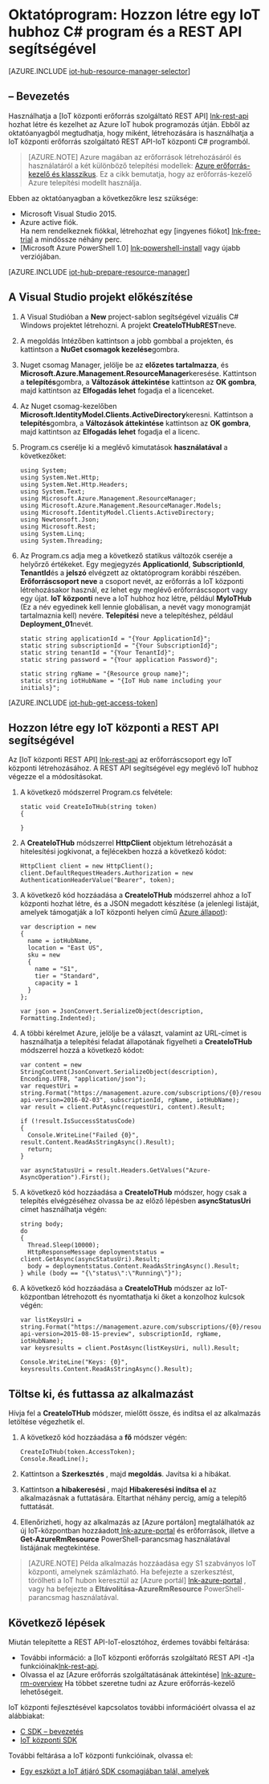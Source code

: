 <properties
    pageTitle="Hozzon létre egy a REST API IoT hubhoz |} Microsoft Azure"
    description="Kövesse az ebben az oktatóanyagban első lépésiről a REST API-IoT központi létrehozásához."
    services="iot-hub"
    documentationCenter=".net"
    authors="dominicbetts"
    manager="timlt"
    editor=""/>

<tags
     ms.service="iot-hub"
     ms.devlang="dotnet"
     ms.topic="article"
     ms.tgt_pltfrm="na"
     ms.workload="na"
     ms.date="08/16/2016"
     ms.author="dobett"/>

# <a name="tutorial-create-an-iot-hub-using-a-c-program-and-the-rest-api"></a>Oktatóprogram: Hozzon létre egy IoT hubhoz C# program és a REST API segítségével

[AZURE.INCLUDE [iot-hub-resource-manager-selector](../../includes/iot-hub-resource-manager-selector.md)]

## <a name="introduction"></a>– Bevezetés

Használhatja a [IoT központi erőforrás szolgáltató REST API] [ lnk-rest-api] hozhat létre és kezelhet az Azure IoT hubok programozás útján. Ebből az oktatóanyagból megtudhatja, hogy miként, létrehozására is használhatja a IoT központi erőforrás szolgáltató REST API-IoT központi C# programból.

> [AZURE.NOTE] Azure magában az erőforrások létrehozásáról és használatáról a két különböző telepítési modellek: [Azure erőforrás-kezelő és klasszikus](../resource-manager-deployment-model.md).  Ez a cikk bemutatja, hogy az erőforrás-kezelő Azure telepítési modellt használja.

Ebben az oktatóanyagban a következőkre lesz szüksége:

- Microsoft Visual Studio 2015.
- Azure active fiók. <br/>Ha nem rendelkeznek fiókkal, létrehozhat egy [ingyenes fiókot] [ lnk-free-trial] a mindössze néhány perc.
- [Microsoft Azure PowerShell 1.0] [ lnk-powershell-install] vagy újabb verziójában.

[AZURE.INCLUDE [iot-hub-prepare-resource-manager](../../includes/iot-hub-prepare-resource-manager.md)]

## <a name="prepare-your-visual-studio-project"></a>A Visual Studio projekt előkészítése

1. A Visual Studióban a **New** project-sablon segítségével vizuális C# Windows projektet létrehozni. A projekt **CreateIoTHubREST**neve.

2. A megoldás Intézőben kattintson a jobb gombbal a projekten, és kattintson a **NuGet csomagok kezelése**gombra.

3. Nuget csomag Manager, jelölje be az **előzetes tartalmazza**, és **Microsoft.Azure.Management.ResourceManager**keresése. Kattintson a **telepítés**gombra, a **Változások áttekintése** kattintson az **OK gombra**, majd kattintson az **Elfogadás lehet** fogadja el a licenceket.

4. Az Nuget csomag-kezelőben **Microsoft.IdentityModel.Clients.ActiveDirectory**keresni.  Kattintson a **telepítés**gombra, a **Változások áttekintése** kattintson az **OK gombra**, majd kattintson az **Elfogadás lehet** fogadja el a licenc.

6. Program.cs cserélje ki a meglévő kimutatások **használatával** a következőket:

    ```
    using System;
    using System.Net.Http;
    using System.Net.Http.Headers;
    using System.Text;
    using Microsoft.Azure.Management.ResourceManager;
    using Microsoft.Azure.Management.ResourceManager.Models;
    using Microsoft.IdentityModel.Clients.ActiveDirectory;
    using Newtonsoft.Json;
    using Microsoft.Rest;
    using System.Linq;
    using System.Threading;
    ```
    
7. Az Program.cs adja meg a következő statikus változók cseréje a helyőrző értékeket. Egy megjegyzés **ApplicationId**, **SubscriptionId**, **TenantId**és a **jelszó** elvégzett az oktatóprogram korábbi részében. **Erőforráscsoport neve** a csoport nevét, az erőforrás a IoT központi létrehozásakor használ, ez lehet egy meglévő erőforráscsoport vagy egy újat. **IoT központi** neve a IoT hubhoz hoz létre, például **MyIoTHub** (Ez a név egyedinek kell lennie globálisan, a nevét vagy monogramját tartalmaznia kell) nevére. **Telepítési** neve a telepítéshez, például **Deployment_01**nevét.

    ```
    static string applicationId = "{Your ApplicationId}";
    static string subscriptionId = "{Your SubscriptionId}";
    static string tenantId = "{Your TenantId}";
    static string password = "{Your application Password}";
    
    static string rgName = "{Resource group name}";
    static string iotHubName = "{IoT Hub name including your initials}";
    ```

[AZURE.INCLUDE [iot-hub-get-access-token](../../includes/iot-hub-get-access-token.md)]

## <a name="use-the-rest-api-to-create-an-iot-hub"></a>Hozzon létre egy IoT központi a REST API segítségével

Az [IoT központi REST API] [ lnk-rest-api] az erőforráscsoport egy IoT központi létrehozásához. A REST API segítségével egy meglévő IoT hubhoz végezze el a módosításokat.

1. A következő módszerrel Program.cs felvétele:
    
    ```
    static void CreateIoTHub(string token)
    {
        
    }
    ```

2. A **CreateIoTHub** módszerrel **HttpClient** objektum létrehozását a hitelesítési jogkivonat, a fejlécekben hozzá a következő kódot:

    ```
    HttpClient client = new HttpClient();
    client.DefaultRequestHeaders.Authorization = new AuthenticationHeaderValue("Bearer", token);
    ```

3. A következő kód hozzáadása a **CreateIoTHub** módszerrel ahhoz a IoT központi hozhat létre, és a JSON megadott készítése (a jelenlegi listáját, amelyek támogatják a IoT központi helyen című [Azure állapot][lnk-status]):

    ```
    var description = new
    {
      name = iotHubName,
      location = "East US",
      sku = new
      {
        name = "S1",
        tier = "Standard",
        capacity = 1
      }
    };
    
    var json = JsonConvert.SerializeObject(description, Formatting.Indented);
    ```

4. A többi kérelmet Azure, jelölje be a választ, valamint az URL-címet is használhatja a telepítési feladat állapotának figyelheti a **CreateIoTHub** módszerrel hozzá a következő kódot:

    ```
    var content = new StringContent(JsonConvert.SerializeObject(description), Encoding.UTF8, "application/json");
    var requestUri = string.Format("https://management.azure.com/subscriptions/{0}/resourcegroups/{1}/providers/Microsoft.devices/IotHubs/{2}?api-version=2016-02-03", subscriptionId, rgName, iotHubName);
    var result = client.PutAsync(requestUri, content).Result;
      
    if (!result.IsSuccessStatusCode)
    {
      Console.WriteLine("Failed {0}", result.Content.ReadAsStringAsync().Result);
      return;
    }
    
    var asyncStatusUri = result.Headers.GetValues("Azure-AsyncOperation").First();
    ```

5. A következő kód hozzáadása a **CreateIoTHub** módszer, hogy csak a telepítés elvégzéséhez olvassa be az előző lépésben **asyncStatusUri** címet használhatja végén:

    ```
    string body;
    do
    {
      Thread.Sleep(10000);
      HttpResponseMessage deploymentstatus = client.GetAsync(asyncStatusUri).Result;
      body = deploymentstatus.Content.ReadAsStringAsync().Result;
    } while (body == "{\"status\":\"Running\"}");
    ```

6. A következő kód hozzáadása a **CreateIoTHub** módszer az IoT-központban létrehozott és nyomtathatja ki őket a konzolhoz kulcsok végén:

    ```
    var listKeysUri = string.Format("https://management.azure.com/subscriptions/{0}/resourceGroups/{1}/providers/Microsoft.Devices/IotHubs/{2}/IoTHubKeys/listkeys?api-version=2015-08-15-preview", subscriptionId, rgName, iotHubName);
    var keysresults = client.PostAsync(listKeysUri, null).Result;
    
    Console.WriteLine("Keys: {0}", keysresults.Content.ReadAsStringAsync().Result);
    ```
    
## <a name="complete-and-run-the-application"></a>Töltse ki, és futtassa az alkalmazást

Hívja fel a **CreateIoTHub** módszer, mielőtt össze, és indítsa el az alkalmazás letöltése végezhetik el.

1. A következő kód hozzáadása a **fő** módszer végén:

    ```
    CreateIoTHub(token.AccessToken);
    Console.ReadLine();
    ```
    
2. Kattintson a **Szerkesztés** , majd **megoldás**. Javítsa ki a hibákat.

3. Kattintson **a hibakeresési** , majd **Hibakeresési indítsa el** az alkalmazásnak a futtatására. Eltarthat néhány percig, amíg a telepítő futtatását.

4. Ellenőrizheti, hogy az alkalmazás az [Azure portálon] megtalálhatók az új IoT-központban hozzáadott[ lnk-azure-portal] és erőforrások, illetve a **Get-AzureRmResource** PowerShell-parancsmag használatával listájának megtekintése.

> [AZURE.NOTE] Példa alkalmazás hozzáadása egy S1 szabványos IoT központi, amelynek számlázható. Ha befejezte a szerkesztést, törölheti a IoT hubon keresztül az [Azure portál] [ lnk-azure-portal] , vagy ha befejezte a **Eltávolítása-AzureRmResource** PowerShell-parancsmag használatával.

## <a name="next-steps"></a>Következő lépések

Miután telepítette a REST API-IoT-elosztóhoz, érdemes további feltárása:

- További információ: a [IoT központi erőforrás szolgáltató REST API -t]a funkcióinak[lnk-rest-api].
- Olvassa el az [Azure erőforrás szolgáltatásának áttekintése] [ lnk-azure-rm-overview] Ha többet szeretne tudni az Azure erőforrás-kezelő lehetőségeit.

IoT központi fejlesztésével kapcsolatos további információért olvassa el az alábbiakat:

- [C SDK – bevezetés][lnk-c-sdk]
- [IoT központi SDK][lnk-sdks]

További feltárása a IoT központi funkcióinak, olvassa el:

- [Egy eszközt a IoT átjáró SDK csomagjában talál, amelyek][lnk-gateway]

<!-- Links -->
[lnk-free-trial]: https://azure.microsoft.com/pricing/free-trial/
[lnk-azure-portal]: https://portal.azure.com/
[lnk-status]: https://azure.microsoft.com/status/
[lnk-powershell-install]: ../powershell-install-configure.md
[lnk-rest-api]: https://msdn.microsoft.com/library/mt589014.aspx
[lnk-azure-rm-overview]: ../azure-resource-manager/resource-group-overview.md

[lnk-c-sdk]: iot-hub-device-sdk-c-intro.md
[lnk-sdks]: iot-hub-devguide-sdks.md

[lnk-gateway]: iot-hub-linux-gateway-sdk-simulated-device.md
